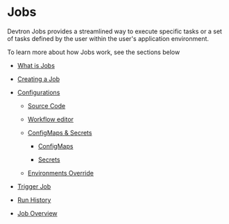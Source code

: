 # Jobs

Devtron Jobs provides a streamlined way to execute specific tasks or a set of tasks defined by the user within the user's application environment.

To learn more about how Jobs work, see the sections below


* [What is Jobs](./what-is-job.md)

* [Creating a Job](./create-job.md)

* [Configurations](./configurations/README.md)

    * [Source Code](./configurations/source-code-job.md)

    * [Workflow editor](./configurations/workflow-editor-job.md)

    * [ConfigMaps & Secrets](./configurations/configmap-secret/README.md)

      * [ConfigMaps](./configurations/configmap-secret/configmap-job.md)

      * [Secrets](./configurations/configmap-secret/secret-job.md)

    * [Environments Override](./configurations/environment-override-job.md)

* [Trigger Job ](./triggering-job.md)

* [Run History](./run-history-job.md)

* [Job Overview](./overview-job.md)
